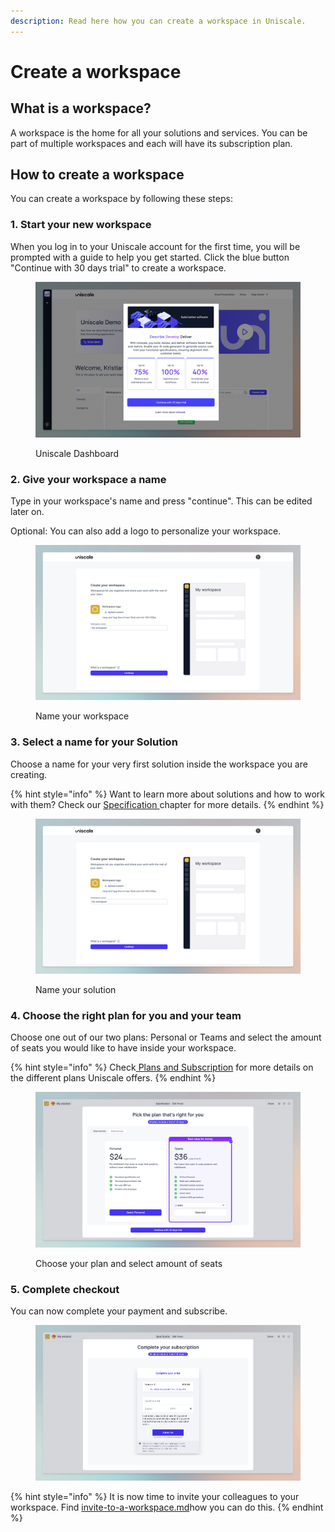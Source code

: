 ```yaml
---
description: Read here how you can create a workspace in Uniscale.
---
```


# Create a workspace

## What is a workspace?

A workspace is the home for all your solutions and services. You can be part of multiple workspaces and each will have its subscription plan.



## How to create a workspace

You can create a workspace by following these steps:

### 1. Start your new workspace

When you log in to your Uniscale account for the first time, you will be prompted with a guide to help you get started. Click the blue button "Continue with 30 days trial" to create a workspace.

<figure><img src="../../.gitbook/assets/Dashboard_3.0_Appcues.png" alt=""><figcaption><p>Uniscale Dashboard</p></figcaption></figure>

### 2. Give your workspace a name

Type in your workspace's name and press "continue". This can be edited later on.

Optional: You can also add a logo to personalize your workspace.

<figure><img src="../../.gitbook/assets/Create-workspcae.png" alt=""><figcaption><p>Name your workspace</p></figcaption></figure>



### 3. Select a name for your Solution

Choose a name for your very first solution inside the workspace you are creating.

{% hint style="info" %}
Want to learn more about solutions and how to work with them? Check our [Specification ](https://help.uniscale.com/using-uniscale/specification)chapter for more details.
{% endhint %}

<figure><img src="../../.gitbook/assets/create-workspace_solution.png" alt=""><figcaption><p>Name your solution</p></figcaption></figure>



### 4. Choose the right plan for you and your team

Choose one out of our two plans: Personal or Teams and select the amount of seats you would like to have inside your workspace.&#x20;

{% hint style="info" %}
Check[ Plans and Subscription](https://help.uniscale.com/plans-and-subscriptions) for more details on the different plans Uniscale offers.
{% endhint %}

<figure><img src="../../.gitbook/assets/CleanShot 2024-03-25 at 18.16.29@2x.png" alt=""><figcaption><p>Choose your plan and select amount of seats</p></figcaption></figure>

### 5. Complete checkout

You can now complete your payment and subscribe.&#x20;

<figure><img src="../../.gitbook/assets/CleanShot 2024-03-25 at 18.03.40@2x.png" alt=""><figcaption></figcaption></figure>



{% hint style="info" %}
It is now time to invite your colleagues to your workspace. Find [invite-to-a-workspace.md](invite-to-a-workspace.md "mention")how you can do this.&#x20;
{% endhint %}

